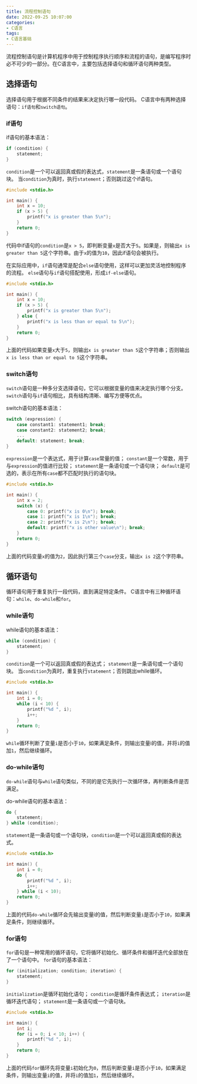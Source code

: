 ```yaml
---
title: 流程控制语句
date: 2022-09-25 10:07:00
categories:
- C语言
tags:
- C语言基础
---
```


流程控制语句是计算机程序中用于控制程序执行顺序和流程的语句，是编写程序时必不可少的一部分。在C语言中，主要包括选择语句和循环语句两种类型。

## 选择语句

选择语句用于根据不同条件的结果来决定执行哪一段代码。
C语言中有两种选择语句：`if语句`和`switch语句`。

### if语句

if语句的基本语法：

```c
if (condition) {
    statement;
}
```

`condition`是一个可以返回真或假的表达式，`statement`是一条语句或一个语句块。
当`condition`为真时，执行`statement`；否则跳过这个if语句。

```c
#include <stdio.h>

int main() {
    int x = 10;
    if (x > 5) {
        printf("x is greater than 5\n");
    }
    return 0;
}
```

代码中if语句的`condition`是`x > 5`，即判断变量`x`是否大于`5`。如果是，则输出`x is greater than 5`这个字符串。由于`x`的值为`10`，因此if语句会被执行。

在实际应用中，`if`语句通常是配合`else`语句使用，这样可以更加灵活地控制程序的流程。
`else`语句与`if`语句搭配使用，形成`if-else`语句。

```c
#include <stdio.h>

int main() {
    int x = 10;
    if (x > 5) {
        printf("x is greater than 5\n");
    } else {
        printf("x is less than or equal to 5\n");
    }
    return 0;
}
```

上面的代码如果变量`x`大于`5`，则输出`x is greater than 5`这个字符串；否则输出`x is less than or equal to 5`这个字符串。

### switch语句

`switch`语句是一种多分支选择语句，它可以根据变量的值来决定执行哪个分支。
`switch`语句与`if`语句相比，具有结构清晰、编写方便等优点。

switch语句的基本语法：

```c
switch (expression) {
    case constant1: statement1; break;
    case constant2: statement2; break;
    ...
    default: statement; break;
}
```

`expression`是一个表达式，用于计算`case`常量的值；
`constant`是一个常数，用于与`expression`的值进行比较；
`statement`是一条语句或一个语句块；
`default`是可选的，表示在所有`case`都不匹配时执行的语句块。

```c
#include <stdio.h>

int main() {
    int x = 2;
    switch (x) {
        case 0: printf("x is 0\n"); break;
        case 1: printf("x is 1\n"); break;
        case 2: printf("x is 2\n"); break;
        default: printf("x is other value\n"); break;
    }
    return 0;
}
```

上面的代码变量`x`的值为`2`，因此执行第三个`case`分支，输出`x is 2`这个字符串。

## 循环语句

循环语句用于重复执行一段代码，直到满足特定条件。
C语言中有三种循环语句：`while`、`do-while`和`for`。

### while语句

while语句的基本语法：

```c
while (condition) {
    statement;
}
```

`condition`是一个可以返回真或假的表达式；
`statement`是一条语句或一个语句块。
当`condition`为真时，重复执行`statement`；否则跳出while循环。

```c
#include <stdio.h>

int main() {
    int i = 0;
    while (i < 10) {
        printf("%d ", i);
        i++;
    }
    return 0;
}
```

`while`循环判断了变量`i`是否小于`10`，如果满足条件，则输出变量i的值，并将`i`的值加`1`，然后继续循环。

### do-while语句

`do-while`语句与`while`语句类似，不同的是它先执行一次循环体，再判断条件是否满足。

do-while语句的基本语法：

```c
do {
    statement;
} while (condition);
```

`statement`是一条语句或一个语句块，`condition`是一个可以返回真或假的表达式。

```c
#include <stdio.h>

int main() {
    int i = 0;
    do {
        printf("%d ", i);
        i++;
    } while (i < 10);
    return 0;
}
```

上面的代码`do-while`循环会先输出变量i的值，然后判断变量`i`是否小于`10`，如果满足条件，则继续循环。

### for语句

`for`语句是一种常用的循环语句，它将循环初始化、循环条件和循环迭代全部放在了一个语句中。
`for`语句的基本语法：

```c
for (initialization; condition; iteration) {
    statement;
}
```

`initialization`是循环初始化语句；
`condition`是循环条件表达式；
`iteration`是循环迭代语句；
`statement`是一条语句或一个语句块。

```c
#include <stdio.h>

int main() {
    int i;
    for (i = 0; i < 10; i++) {
        printf("%d ", i);
    }
    return 0;
}
```

上面的代码`for`循环先将变量`i`初始化为`0`，然后判断变量`i`是否小于`10`，如果满足条件，则输出变量`i`的值，并将`i`的值加`1`，然后继续循环。